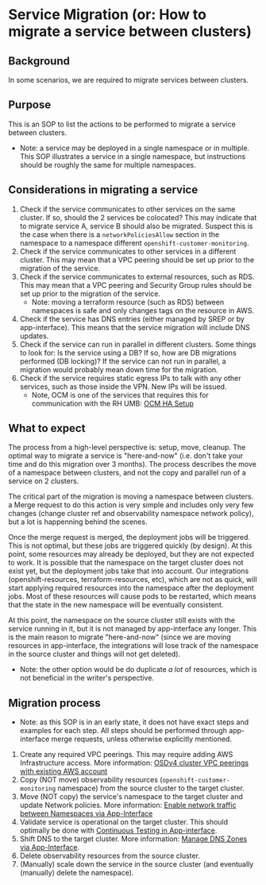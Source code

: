 # Service Migration (or: How to migrate a service between clusters)

## Background

In some scenarios, we are required to migrate services between clusters.

## Purpose

This is an SOP to list the actions to be performed to migrate a service between clusters.

* Note: a service may be deployed in a single namespace or in multiple. This SOP illustrates a service in a single namespace, but instructions should be roughly the same for multiple namespaces.

## Considerations in migrating a service

1. Check if the service communicates to other services on the same cluster. If so, should the 2 services be colocated? This may indicate that to migrate service A, service B should also be migrated. Suspect this is the case when there is a `networkPoliciesAllow` section in the namespace to a namespace different `openshift-customer-monitoring`.
1. Check if the service communicates to other services in a different cluster. This may mean that a VPC peering should be set up prior to the migration of the service.
1. Check if the service communicates to external resources, such as RDS. This may mean that a VPC peering and Security Group rules should be set up prior to the migration of the service.
    * Note: moving a terraform resource (such as RDS) between namespaces is safe and only changes tags on the resource in AWS.
1. Check if the service has DNS entries (either managed by SREP or by app-interface). This means that the service migration will include DNS updates.
1. Check if the service can run in parallel in different clusters. Some things to look for: Is the service using a DB? If so, how are DB migrations performed (DB locking)? If the service can not run in parallel, a migration would probably mean down time for the migration.
1. Check if the service requires static egress IPs to talk with any other services, such as those inside the VPN. New IPs will be issued.
   * Note, OCM is one of the services that requires this for communication with the RH UMB: [OCM HA Setup](/docs/app-sre/sop/ocm-ha-setup.md:45)

## What to expect

The process from a high-level perspective is: setup, move, cleanup. The optimal way to migrate a service is "here-and-now" (i.e. don't take your time and do this migration over 3 months). The process describes the move of a namespace between clusters, and not the copy and parallel run of a service on 2 clusters.

The critical part of the migration is moving a namespace between clusters. a Merge request to do this action is very simple and includes only very few changes (change cluster ref and observability namespace network policy), but a lot is happenning behind the scenes.

Once the merge request is merged, the deployment jobs will be triggered. This is not optimal, but these jobs are triggered quickly (by design). At this point, some resources may already be deployed, but they are not expected to work. It is possible that the namespace on the target cluster does not exist yet, but the deployment jobs take that into account. Our integrations (openshift-resources, terraform-resources, etc), which are not as quick, will start applying required resources into the namespace after the deployment jobs. Most of these resources will cause pods to be restarted, which means that the state in the new namespace will be eventually consistent.

At this point, the namespace on the source cluster still exists with the service running in it, but it is not managed by app-interface any longer. This is the main reason to migrate "here-and-now" (since we are moving resources in app-interface, the integrations will lose track of the namespace in the source cluster and things will not get deleted).

* Note: the other option would be do duplicate _a lot_ of resources, which is not beneficial in the writer's perspective.

## Migration process

* Note: as this SOP is in an early state, it does not have exact steps and examples for each step. All steps should be performed through app-interface merge requests, unless otherwise explicitly mentioned.

1. Create any required VPC peerings. This may require adding AWS Infrastructure access. More information: [OSDv4 cluster VPC peerings with existing AWS account](/docs/app-sre/sop/app-interface-cluster-vpc-peerings.md)
1. Copy (NOT move) observability resources (`openshift-customer-monitoring` namespace) from the source cluster to the target cluster.
1. Move (NOT copy) the service's namespace to the target cluster and update Network policies. More information: [Enable network traffic between Namespaces via App-Interface](https://gitlab.cee.redhat.com/service/app-interface#enable-network-traffic-between-namespaces-via-app-interface-openshiftnamespace-1yml)
1. Validate service is operational on the target cluster. This should optimally be done with [Continuous Testing in App-interface](https://gitlab.cee.redhat.com/service/app-interface/-/blob/master/docs/app-sre/continuous-testing-in-app-interface.md).
1. Shift DNS to the target cluster. More information: [Manage DNS Zones via App-Interface](https://gitlab.cee.redhat.com/service/app-interface#manage-dns-zones-via-app-interface-awsdns-zone-1yml-using-terraform).
1. Delete observability resources from the source cluster.
1. (Manually) scale down the service in the source cluster (and eventually (manually) delete the namespace).
